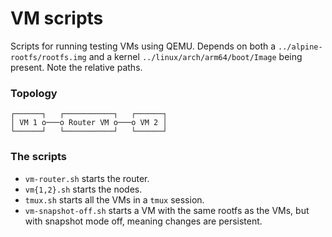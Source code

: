 # VM scripts

Scripts for running testing VMs using QEMU. Depends on both a
`../alpine-rootfs/rootfs.img` and a kernel `../linux/arch/arm64/boot/Image`
being present. Note the relative paths.

### Topology

```
┌──────┐   ┌───────────┐   ┌──────┐
│ VM 1 o───o Router VM o───o VM 2 │
└──────┘   └───────────┘   └──────┘
```

### The scripts

* `vm-router.sh` starts the router.
* `vm{1,2}.sh` starts the nodes.
* `tmux.sh` starts all the VMs in a `tmux` session.
* `vm-snapshot-off.sh` starts a VM with the same rootfs as the VMs, but with
  snapshot mode off, meaning changes are persistent.

